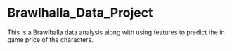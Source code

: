 # Brawlhalla_Data_Project
This is a Brawlhalla data analysis along with using features to predict the in game price of the characters.
